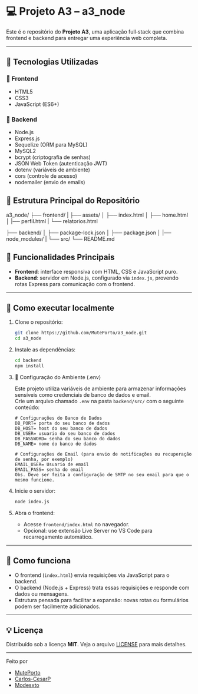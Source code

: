 # 💻 Projeto A3 – a3_node

Este é o repositório do **Projeto A3**, uma aplicação full‑stack que combina frontend e backend para entregar uma experiência web completa.

---

## 🚀 Tecnologias Utilizadas

### 🔹 Frontend
- HTML5
- CSS3
- JavaScript (ES6+)

### 🔸 Backend
- Node.js
- Express.js
- Sequelize (ORM para MySQL)
- MySQL2
- bcrypt (criptografia de senhas)
- JSON Web Token (autenticação JWT)
- dotenv (variáveis de ambiente)
- cors (controle de acesso)
- nodemailer (envio de emails)

## 📁 Estrutura Principal do Repositório

a3_node/
├── frontend/
| ├── assets/
│ ├── index.html
│ ├── home.html
│ |── perfil.html
| └── relatorios.html

├── backend/
│ ├── package-lock.json
│ ├── package.json
│ |── node_modules/
| └── src/
└── README.md

## 🚧 Funcionalidades Principais

- **Frontend**: interface responsiva com HTML, CSS e JavaScript puro.  
- **Backend**: servidor em Node.js, configurado via `index.js`, provendo rotas Express para comunicação com o frontend.

---

## 📌 Como executar localmente

1. Clone o repositório:
    ```bash
    git clone https://github.com/MutePorto/a3_node.git
    cd a3_node
    ```

2. Instale as dependências:
    ```bash
    cd backend
    npm install
    ```

4. 🔐 Configuração do Ambiente (.env)

    Este projeto utiliza variáveis de ambiente para armazenar informações sensíveis como credenciais de banco de dados e email.  
    Crie um arquivo chamado `.env` na pasta `backend/src/` com o seguinte conteúdo:

    ```env
    # Configurações do Banco de Dados
    DB_PORT= porta do seu banco de dados
    DB_HOST= host do seu banco de dados
    DB_USER= usuario do seu banco de dados
    DB_PASSWORD= senha do seu banco do dados
    DB_NAME= nome do banco de dados

    # Configurações de Email (para envio de notificações ou recuperação de senha, por exemplo)
    EMAIL_USER= Usuario de email
    EMAIL_PASS= senha do email
    Obs. Deve ser feita a configuração de SMTP no seu email para que o mesmo funcione.
 
5. Inicie o servidor:
    ```bash
    node index.js
    ```

6. Abra o frontend:
   - Acesse `frontend/index.html` no navegador.
   - Opcional: use extensão Live Server no VS Code para recarregamento automático.

---

## 🧠 Como funciona

- O frontend (`index.html`) envia requisições via JavaScript para o backend.
- O backend (Node.js + Express) trata essas requisições e responde com dados ou mensagens.
- Estrutura pensada para facilitar a expansão: novas rotas ou formulários podem ser facilmente adicionados.

---

## 💡 Licença

Distribuído sob a licença **MIT**. Veja o arquivo [LICENSE](LICENSE) para mais detalhes.

---
Feito por

- [MutePorto](https://github.com/MutePorto)
- [Carlos-CesarP](https://github.com/Carlos-CesarP)
- [Modesxto](https://github.com/Modesxto)
           

